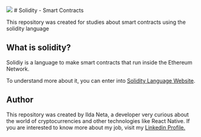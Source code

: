 <img src="https://user-images.githubusercontent.com/21963291/132996929-de472b2a-f6fe-40c8-88c6-d23cb8cf3439.png" />
# Solidity - Smart Contracts

This repository was created for studies about smart contracts using the solidity language

## What is solidity?

Solidiy is a language to make smart contracts that run inside the Ethereum Network.

To understand more about it, you can enter into [Solidity Language Website](https://soliditylang.org/).

## Author

This repository was created by Ilda Neta, a developer very curious about the world of cryptocurrencies and other technologies like React Native.
If you are interested to know more about my job, visit my [Linkedin Profile.](https://www.linkedin.com/in/ildaneta/)
